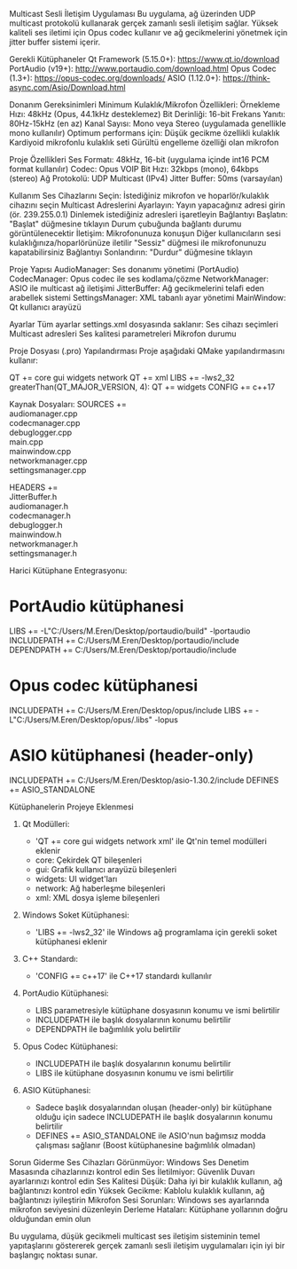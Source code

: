 Multicast Sesli İletişim Uygulaması
Bu uygulama, ağ üzerinden UDP multicast protokolü kullanarak gerçek zamanlı sesli iletişim sağlar. Yüksek kaliteli ses iletimi için Opus codec kullanır ve ağ gecikmelerini yönetmek için jitter buffer sistemi içerir.

Gerekli Kütüphaneler
Qt Framework (5.15.0+): https://www.qt.io/download
PortAudio (v19+): http://www.portaudio.com/download.html
Opus Codec (1.3+): https://opus-codec.org/downloads/
ASIO (1.12.0+): https://think-async.com/Asio/Download.html

Donanım Gereksinimleri
Minimum Kulaklık/Mikrofon Özellikleri:
Örnekleme Hızı: 48kHz (Opus, 44.1kHz desteklemez)
Bit Derinliği: 16-bit
Frekans Yanıtı: 80Hz-15kHz (en az)
Kanal Sayısı: Mono veya Stereo (uygulamada genellikle mono kullanılır)
Optimum performans için:
Düşük gecikme özellikli kulaklık
Kardiyoid mikrofonlu kulaklık seti
Gürültü engelleme özelliği olan mikrofon

Proje Özellikleri
Ses Formatı: 48kHz, 16-bit (uygulama içinde int16 PCM format kullanılır)
Codec: Opus VOIP
Bit Hızı: 32kbps (mono), 64kbps (stereo)
Ağ Protokolü: UDP Multicast (IPv4)
Jitter Buffer: 50ms (varsayılan)

Kullanım
Ses Cihazlarını Seçin:
İstediğiniz mikrofon ve hoparlör/kulaklık cihazını seçin
Multicast Adreslerini Ayarlayın:
Yayın yapacağınız adresi girin (ör. 239.255.0.1)
Dinlemek istediğiniz adresleri işaretleyin
Bağlantıyı Başlatın:
"Başlat" düğmesine tıklayın
Durum çubuğunda bağlantı durumu görüntülenecektir
İletişim:
Mikrofonunuza konuşun
Diğer kullanıcıların sesi kulaklığınıza/hoparlörünüze iletilir
"Sessiz" düğmesi ile mikrofonunuzu kapatabilirsiniz
Bağlantıyı Sonlandırın:
"Durdur" düğmesine tıklayın

Proje Yapısı
AudioManager: Ses donanımı yönetimi (PortAudio)
CodecManager: Opus codec ile ses kodlama/çözme
NetworkManager: ASIO ile multicast ağ iletişimi
JitterBuffer: Ağ gecikmelerini telafi eden arabellek sistemi
SettingsManager: XML tabanlı ayar yönetimi
MainWindow: Qt kullanıcı arayüzü

Ayarlar
Tüm ayarlar settings.xml dosyasında saklanır:
Ses cihazı seçimleri
Multicast adresleri
Ses kalitesi parametreleri
Mikrofon durumu

Proje Dosyası (.pro) Yapılandırması
Proje aşağıdaki QMake yapılandırmasını kullanır:

QT += core gui widgets network
QT += xml
LIBS += -lws2_32
greaterThan(QT_MAJOR_VERSION, 4): QT += widgets
CONFIG += c++17

Kaynak Dosyaları:
SOURCES += \
    audiomanager.cpp \
    codecmanager.cpp \
    debuglogger.cpp \
    main.cpp \
    mainwindow.cpp \
    networkmanager.cpp \
    settingsmanager.cpp

HEADERS += \
    JitterBuffer.h \
    audiomanager.h \
    codecmanager.h \
    debuglogger.h \
    mainwindow.h \
    networkmanager.h \
    settingsmanager.h

Harici Kütüphane Entegrasyonu:
# PortAudio kütüphanesi
LIBS += -L"C:/Users/M.Eren/Desktop/portaudio/build" -lportaudio
INCLUDEPATH += C:/Users/M.Eren/Desktop/portaudio/include
DEPENDPATH += C:/Users/M.Eren/Desktop/portaudio/include

# Opus codec kütüphanesi
INCLUDEPATH += C:/Users/M.Eren/Desktop/opus/include
LIBS += -L"C:/Users/M.Eren/Desktop/opus/.libs" -lopus

# ASIO kütüphanesi (header-only)
INCLUDEPATH += C:/Users/M.Eren/Desktop/asio-1.30.2/include
DEFINES += ASIO_STANDALONE

Kütüphanelerin Projeye Eklenmesi
1. Qt Modülleri:
   - 'QT += core gui widgets network xml' ile Qt'nin temel modülleri eklenir
   - core: Çekirdek QT bileşenleri
   - gui: Grafik kullanıcı arayüzü bileşenleri 
   - widgets: UI widget'ları
   - network: Ağ haberleşme bileşenleri
   - xml: XML dosya işleme bileşenleri

2. Windows Soket Kütüphanesi:
   - 'LIBS += -lws2_32' ile Windows ağ programlama için gerekli soket kütüphanesi eklenir

3. C++ Standardı:
   - 'CONFIG += c++17' ile C++17 standardı kullanılır

4. PortAudio Kütüphanesi:
   - LIBS parametresiyle kütüphane dosyasının konumu ve ismi belirtilir
   - INCLUDEPATH ile başlık dosyalarının konumu belirtilir
   - DEPENDPATH ile bağımlılık yolu belirtilir

5. Opus Codec Kütüphanesi:
   - INCLUDEPATH ile başlık dosyalarının konumu belirtilir
   - LIBS ile kütüphane dosyasının konumu ve ismi belirtilir

6. ASIO Kütüphanesi:
   - Sadece başlık dosyalarından oluşan (header-only) bir kütüphane olduğu için
     sadece INCLUDEPATH ile başlık dosyalarının konumu belirtilir
   - DEFINES += ASIO_STANDALONE ile ASIO'nun bağımsız modda çalışması sağlanır
     (Boost kütüphanesine bağımlılık olmadan)

Sorun Giderme
Ses Cihazları Görünmüyor: Windows Ses Denetim Masasında cihazlarınızı kontrol edin
Ses İletilmiyor: Güvenlik Duvarı ayarlarınızı kontrol edin
Ses Kalitesi Düşük: Daha iyi bir kulaklık kullanın, ağ bağlantınızı kontrol edin
Yüksek Gecikme: Kablolu kulaklık kullanın, ağ bağlantınızı iyileştirin
Mikrofon Sesi Sorunları: Windows ses ayarlarında mikrofon seviyesini düzenleyin
Derleme Hataları: Kütüphane yollarının doğru olduğundan emin olun

Bu uygulama, düşük gecikmeli multicast ses iletişim sisteminin temel yapıtaşlarını göstererek gerçek zamanlı sesli iletişim uygulamaları için iyi bir başlangıç noktası sunar.
